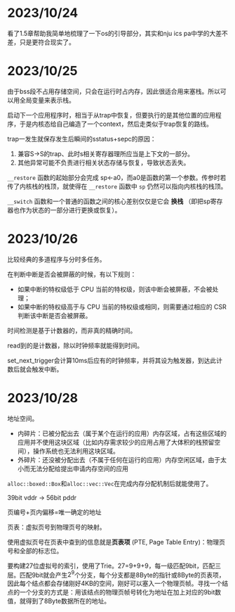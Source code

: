 


# 2023/10/24

看了1.5章帮助我简单地梳理了一下os的引导部分，其实和nju ics pa中学的大差不差，只是更符合现实了。


# 2023/10/25

由于bss段不占用存储空间，只会在运行时占内存，因此很适合用来塞栈。所以可以用全局变量来表示栈。

启动下一个应用程序时，相当于从trap中恢复，但要执行的是其他位置的应用程序，于是内核态给自己编造了一个context，然后走类似于trap恢复的路线。

trap一发生就保存发生后瞬间的sstatus+sepc的原因：
1. 兼容S->S的trap、此时s相关寄存器理所应当是上下文的一部分。
2. 其他异常可能不负责进行相关状态存储与恢复，导致状态丢失。

`__restore` 函数的起始部分会完成 sp←a0，而a0是函数的第一个参数。传参时若传了内核栈的栈顶，就使得在 `__restore` 函数中 `sp` 仍然可以指向内核栈的栈顶。

`__switch` 函数和一个普通的函数之间的核心差别仅仅是它会 **换栈** （即把sp寄存器也作为状态的一部分进行更换或恢复）。


# 2023/10/26

比较经典的多道程序与分时多任务。

在判断中断是否会被屏蔽的时候，有以下规则：
- 如果中断的特权级低于 CPU 当前的特权级，则该中断会被屏蔽，不会被处理；
- 如果中断的特权级高于与 CPU 当前的特权级或相同，则需要通过相应的 CSR 判断该中断是否会被屏蔽。

时间检测是基于计数器的，而非真的精确时间。

read到的是计数器，除以时钟频率就能得到时间。

set_next_trigger会计算10ms后应有的时钟频率，并将其设为触发器，到达此计数后就会触发中断。


# 2023/10/28

地址空间。

- 内碎片：已被分配出去（属于某个在运行的应用）内存区域，占有这些区域的应用并不使用这块区域（比如内存需求较少的应用占用了大体积的栈预留空间），操作系统也无法利用这块区域。
- 外碎片：还没被分配出去（不属于任何在运行的应用）内存空闲区域，由于太小而无法分配给提出申请内存空间的应用

`alloc::boxed::Box`和`alloc::vec::Vec`在完成内存分配机制后就能使用了。

39bit vddr -> 56bit pddr

页编号+页内偏移=唯一确定的地址

页表：虚拟页号到物理页号的映射。

使用虚拟页号在页表中查到的信息就是**页表项** (PTE, Page Table Entry)：物理页号和全部的标志位。

要构建27位虚拟号的索引，使用了Trie。27=9+9+9，每一级匹配9bit，匹配三层。匹配9bit就会产生$2^9$个分支，每个分支都是8Byte的指针或8Byte的页表项，因此每个结点都会存储刚好4KB的空间，刚好可以塞入一个物理页帧。寻找一个结点的一个分支的方式是：用该结点的物理页帧号转化为地址在加上对应的9bit数值，就得到了8Byte数据所在的地址。















